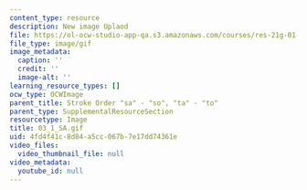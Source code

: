 ```yaml
---
content_type: resource
description: New image Uplaod
file: https://ol-ocw-studio-app-qa.s3.amazonaws.com/courses/res-21g-01-kana-spring-2010/4fd4f41c8d84a5cc067b7e17dd74361e_03_1_SA.gif
file_type: image/gif
image_metadata:
  caption: ''
  credit: ''
  image-alt: ''
learning_resource_types: []
ocw_type: OCWImage
parent_title: Stroke Order "sa" - "so", "ta" - "to"
parent_type: SupplementalResourceSection
resourcetype: Image
title: 03_1_SA.gif
uid: 4fd4f41c-8d84-a5cc-067b-7e17dd74361e
video_files:
  video_thumbnail_file: null
video_metadata:
  youtube_id: null
---
```

